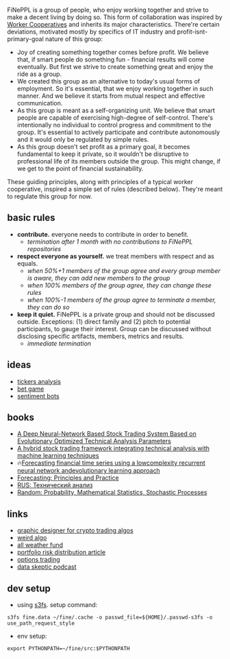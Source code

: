 FiNePPL is a group of people, who enjoy working together and strive to make a decent living by doing so. This form of collaboration was inspired by [Worker Cooperatives](https://en.wikipedia.org/wiki/Worker_cooperative) and inherits its major characteristics. There're certain deviations, motivated mostly by specifics of IT industry and profit-isnt-primary-goal nature of this group:

- Joy of creating something together comes before profit. We believe that, if smart people do something fun - financial results will come eventually. But first we strive to create something great and enjoy the ride as a group.
- We created this group as an alternative to today's usual forms of employment. So it's essential, that we enjoy working together in such manner. And we believe it starts from mutual respect and effective communication.
- As this group is meant as a self-organizing unit. We believe that smart people are capable of exercising high-degree of self-control. There's intentionally no individual to control progress and commitment to the group. It's essential to actively participate and contribute autonomously and it would only be regulated by simple rules.
- As this group doesn't set profit as a primary goal, it becomes fundamental to keep it private, so it wouldn't be disruptive to professional life of its members outside the group. This might change, if we get to the point of financial sustainability.

These guiding principles, along with principles of a typical worker cooperative, inspired a simple set of rules (described below). They're meant to regulate this group for now.

## basic rules

- **contribute.** everyone needs to contribute in order to benefit.
    - _termination after 1 month with no contributions to FiNePPL repositories_
- **respect everyone as yourself.** we treat members with respect and as equals.
    - _when 50%+1 members of the group agree and every group member is aware, they can add new members to the group_
    - _when 100% members of the group agree, they can change these rules_
    - _when 100%-1 members of the group agree to terminate a member, they can do so_
- **keep it quiet.** FiNePPL is a private group and should not be discussed outside. Exceptions: (1) direct family and (2) pitch to potential participants, to gauge their interest. Group can be discussed without disclosing specific artifacts, members, metrics and results.
    - _immediate termination_


## ideas

- [tickers analysis](https://bitbucket.org/fineppl/fine/src/master/src/analyze.py)
- [bet game](https://bitbucket.org/fineppl/fine/src/master/bets.md)
- [sentiment bots](https://bitbucket.org/fineppl/fine/src/master/sentiment.md)

## books

- [A Deep Neural-Network Based Stock Trading System Based on Evolutionary Optimized Technical Analysis Parameters](https://reader.elsevier.com/reader/sd/pii/S1877050917318252?token=2F1D2BCB48BC93FDDF5A0420786430DC861D473757ECCBE4A7A9D51B4D32B480F02B2F012C0EB77F90097E09ACE67C81)
- [A hybrid stock trading framework integrating technical analysis with machine learning techniques](https://reader.elsevier.com/reader/sd/pii/S2405918815300179?token=B7451098336A73B508C76AF6888D156E687833B4077038DB7F3E6F9643AD8855C6B098233220904A4D3CC5CC1336AAEC)
- 🔥[Forecasting financial time series using a lowcomplexity recurrent neural network andevolutionary learning approach](https://reader.elsevier.com/reader/sd/pii/S1319157815000944?token=F38D985CB260B0D4BB66F5D3466A0784C79BFB291005935F090DD8E3A7D37EF54E455704DDC1AF7E62AA681EBFF060B4)
- [Forecasting: Principles and Practice](https://otexts.com/fpp2/)
- [RUS: Технический анализ](https://books.google.com/books?id=-43ivEJMrOcC)
- [Random: Probability, Mathematical Statistics, Stochastic Processes](https://www.randomservices.org/random/index.html)

## links

- [graphic designer for crypto trading algos](https://mudrex.com)
- [weird algo](https://www.reddit.com/r/stocks/comments/b23jpd/im_an_astrophysicist_and_i_perform_my_own_simple/)
- [all weather fund](https://www.iwillteachyoutoberich.com/blog/all-weather-portfolio/)
- [portfolio risk distribution article](https://macro-ops.com/ray-dalio-portfolio-allocation-strategy-holy-grail/)
- [options trading](http://www.theoptionsguide.com/)
- [data skeptic podcast](https://podcasts.apple.com/us/podcast/data-skeptic/id890348705)

## dev setup

- using [s3fs](https://github.com/s3fs-fuse/s3fs-fuse). setup command:
```
s3fs fine.data ~/fine/.cache -o passwd_file=${HOME}/.passwd-s3fs -o use_path_request_style
```
- env setup:
```
export PYTHONPATH=~/fine/src:$PYTHONPATH
```
